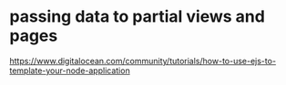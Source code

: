 # passing data to partial views and pages

https://www.digitalocean.com/community/tutorials/how-to-use-ejs-to-template-your-node-application